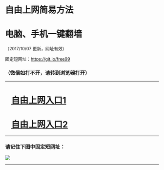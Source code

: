 ﻿# 自由上网简易方法

# 电脑、手机一键翻墙

（2017/10/07 更新，网址有效）

固定短网址：https://git.io/free99

### （微信如打不开，请转到浏览器打开）


***





# &nbsp;&nbsp; <a href="http://ft522631405.fwq-tz-1001.info/fwqtz01.html?t=100700113279 " target="_blank">自由上网入口1</a>
# &nbsp;&nbsp; <a href="http://ft1514914789.fwq-tz-1002.info/fwqtz02.html?t=10070013003 " target="_blank">自由上网入口2</a>
***

### 请记住下图中固定短网址：

<img src="https://s3-us-west-2.amazonaws.com/fwq-1001/yjfq-20170905okok.png" /> 


***

